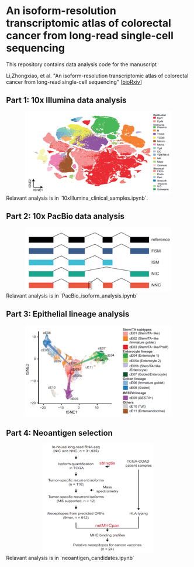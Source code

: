 # An isoform-resolution transcriptomic atlas of colorectal cancer from long-read single-cell sequencing
This repository contains data analysis code for the manuscript 

Li,Zhongxiao, et al. "An isoform-resolution transcriptomic atlas of colorectal cancer from long-read single-cell sequencing" \[[bioRxiv](https://www.biorxiv.org/)\]
## Part 1: 10x Illumina data analysis
<div align="center">
  <img src="images/10x_Illumina.png" width="400" height="225">
</div>
Relavant analysis is in `10xIllumina_clinical_samples.ipynb`.

## Part 2: 10x PacBio data analysis
<div align="center">
  <img src="images/10x_PacBio.png" width="400" height="175">
</div>
Relavant analysis is in `PacBio_isoform_analysis.ipynb`

## Part 3: Epithelial lineage analysis
<div align="center">
  <img src="images/lineage_analysis.png" width="400" height="250">
</div>

## Part 4: Neoantigen selection
<div align="center">
  <img src="images/neoantigen.png" width="300" height="300">
</div>
Relavant analysis is in `neoantigen_candidates.ipynb`